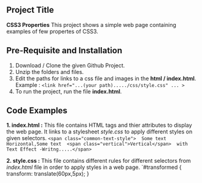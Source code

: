 ## Project Title 
**CSS3 Properties**
This project shows a simple web page containing examples of few propertes of CSS3.

## Pre-Requisite and Installation
1. Download / Clone the given Github Project.
2. Unzip the folders and files.
3. Edit the paths for links to a css file and images in the **html / index.html**. 
Example : `<link href="...(your path)...../css/style.css" ... > `
4. To run the project, run the file **index.html**.

## Code Examples 
**1. index.html :**
This file contains HTML tags and thier attributes to display the web page. It links to a stylesheet _style.css_ to apply different styles on given selectors.
`<span class="common-text-style">  Some text Horizontal,Some text 
    <span class="vertical">Vertical</span> 
	with Text Effect -Writng.....</span>`

**2. style.css :**
This file contains different rules for different selectors from _index.html_ file in order to apply styles in a web page.
`#transformed {
   transform: translate(60px,5px); 
}